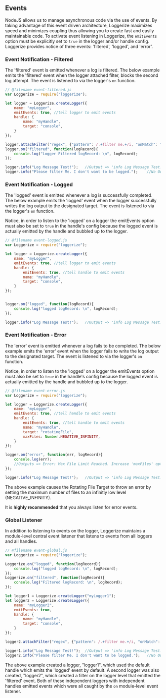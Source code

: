 
## Events

NodeJS allows us to manage asynchronous code via the use of events. By taking 
advantage of this event driven architecture, Loggerize maximizes speed and 
minimizes coupling thus allowing you to create fast and easily maintainable code.
To activate event listening in Loggerize, the `emitEvents` option must be 
explicitly set to `true` in the logger and/or handle config. Loggerize provides 
notice of three events: 'filtered', 'logged', and 'error'.

### Event Notification - Filtered

The 'filtered' event is emitted whenever a log is filtered. The below example 
emits the 'filtered' event when the logger attached filter, blocks the second 
log attempt. The event is listened to via the logger's `on` function.

```javascript
// @filename event-filtered.js
var Loggerize = require("loggerize");

let logger = Loggerize.createLogger({
	name: "myLogger", 
	emitEvents: true, //tell logger to emit events
	handle: {
		name: "myHandle",
		target: "console",
	}
});

logger.attachFilter("regex", {"pattern": /.+filter me.+/i, "onMatch": "deny"});
logger.on("filtered", function(logRecord){
	console.log("Logger Filtered logRecord: \n", logRecord);
});

logger.info("Log Message Test!");	//Output => 'info Log Message Test!'
logger.info("Please filter Me. I don't want to be logged.");	//No Output
```

### Event Notification - Logged

The 'logged' event is emitted whenever a log is successfully completed. The 
below example emits the 'logged' event when the logger successfully writes the 
log output to the designated target. The event is listened to via the logger's 
`on` function.

Notice, in order to listen to the 'logged' on a logger the emitEvents option must 
also be set to `true` in the handle's config because the logged event is 
actually emitted by the handle and bubbled up to the logger.

```javascript
// @filename event-logged.js
var Loggerize = require("loggerize");

let logger = Loggerize.createLogger({
	name: "myLogger", 
	emitEvents: true, //tell logger to emit events
	handle: {
		emitEvents: true, //tell handle to emit events
		name: "myHandle",
		target: "console",
	}
});


logger.on("logged", function(logRecord){
	console.log("logged logRecord: \n", logRecord);
});

logger.info("Log Message Test!");	//Output => 'info Log Message Test!'
```

### Event Notification - Error

The 'error' event is emitted whenever a log fails to be completed. The 
below example emits the 'error' event when the logger fails to write the 
log output to the designated target. The event is listened to via the logger's 
`on` function.

Notice, in order to listen to the 'logged' on a logger the emitEvents option must 
also be set to `true` in the handle's config because the logged event is 
actually emitted by the handle and bubbled up to the logger.

```javascript
// @filename event-error.js
var Loggerize = require("loggerize");

let logger = Loggerize.createLogger({
	name: "myLogger", 
	emitEvents: true, //tell handle to emit events
	handle: {
		emitEvents: true, //tell handle to emit events
		name: "myHandle",
		target: "rotatingFile",
		maxFiles: Number.NEGATIVE_INFINITY,
	}
});

logger.on("error", function(err, logRecord){
	console.log(err);
	//Outputs => Error: Max File Limit Reached. Increase 'maxFiles' option to continue logging.
});

logger.info("Log Message Test!");	//Output => 'info Log Message Test!'
```

The above example causes the Rotating File Target to throw an error by setting 
the maximum number of files to an infinitly low level (NEGATIVE_INFINITY).

It is **highly recommended** that you always listen for error events.

### Global Listener

In addition to listening to events on the logger, Loggerize maintains a 
module-level central event listener that listens to events from all loggers 
and all handles.

```javascript
// @filename event-global.js
var Loggerize = require("loggerize");

Loggerize.on("logged", function(logRecord){
	console.log("logged logRecord: \n", logRecord);
});
Loggerize.on("filtered", function(logRecord){
	console.log("Filtered logRecord: \n", logRecord);
});

let logger1 = Loggerize.createLogger("myLogger1");
let logger2 = Loggerize.createLogger({
	name: "myLogger2",
	emitEvents: true,
	handle: {
		name: "myHandle",
		target: "console",
	}
});

logger2.attachFilter("regex", {"pattern": /.+filter me.+/i, "onMatch": "deny"});

logger1.info("Log Message Test!");	//Output => 'info Log Message Test!'
logger2.info("Please filter Me. I don't want to be logged.");	//No Output
```

The above example created a logger, "logger1", which used the default handle which 
emits the 'logged' event by default. A second logger was also created, "logger2", 
which created a filter on the logger level that emitted the 'filtered' event. 
Both of these independent loggers with independent handles emitted events which 
were all caught by the `on` module-level event listener.







